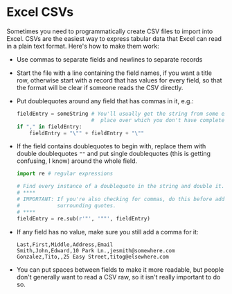 # Excel CSVs #
Sometimes you need to programmatically create CSV files to import into Excel. 
CSVs are the easiest way to express tabular data that Excel can read in a plain 
text format. Here's how to make them work:

-   Use commas to separate fields and newlines to separate records

-   Start the file with a line containing the field names, if you want a title 
    row, otherwise start with a record that has values for every field, so that 
    the format will be clear if someone reads the CSV directly.
    
-   Put doublequotes around any field that has commas in it, e.g.:

    ```python
    fieldEntry = someString # You'll usually get the string from some existing 
                            #  place over which you don't have complete control.
    if "," in fieldEntry:
        fieldEntry = "\"" + fieldEntry + "\""
    ```
    
-   If the field contains doublequotes to begin with, replace them with double 
    doublequotes `""` and put single doublequotes (this is getting confusing, 
    I know) around the whole field.
    
    ```python
    import re # regular expressions
    
    # Find every instance of a doublequote in the string and double it.
    # ****
    # IMPORTANT: If you're also checking for commas, do this before adding 
    #            surrounding quotes.
    # ****
    fieldEntry = re.sub(r'"', '""', fieldEntry) 
    ```
    
-   If any field has no value, make sure you still add a comma for it:

    ```
    Last,First,Middle,Address,Email
    Smith,John,Edward,10 Park Ln.,jesmith@somewhere.com
    Gonzalez,Tito,,25 Easy Street,titog@elsewhere.com
    ```

-   You can put spaces between fields to make it more readable, but people don't
    generally want to read a CSV raw, so it isn't really important to do so.
    
<!--
----|----|----|----|----|----|----|----|----|----|----|----|----|----|----|----|
-->
